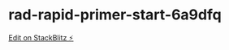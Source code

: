 # rad-rapid-primer-start-6a9dfq

[Edit on StackBlitz ⚡️](https://stackblitz.com/edit/rad-rapid-primer-start-6a9dfq)
